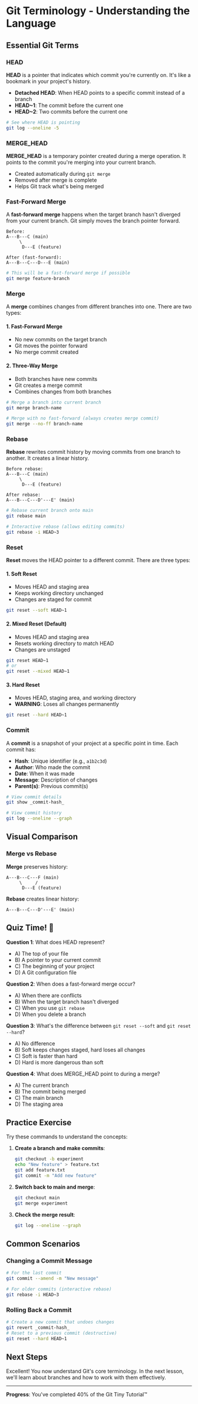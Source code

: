 # Git Terminology - Understanding the Language

## Essential Git Terms

### HEAD
**HEAD** is a pointer that indicates which commit you're currently on. It's like a bookmark in your project's history.

- **Detached HEAD**: When HEAD points to a specific commit instead of a branch
- **HEAD~1**: The commit before the current one
- **HEAD~2**: Two commits before the current one

```bash
# See where HEAD is pointing
git log --oneline -5
```

### MERGE_HEAD
**MERGE_HEAD** is a temporary pointer created during a merge operation. It points to the commit you're merging into your current branch.

- Created automatically during `git merge`
- Removed after merge is complete
- Helps Git track what's being merged

### Fast-Forward Merge
A **fast-forward merge** happens when the target branch hasn't diverged from your current branch. Git simply moves the branch pointer forward.

```plaintext
Before:
A---B---C (main)
     \
      D---E (feature)

After (fast-forward):
A---B---C---D---E (main)
```

```bash
# This will be a fast-forward merge if possible
git merge feature-branch
```

### Merge
A **merge** combines changes from different branches into one. There are two types:

#### 1. Fast-Forward Merge
- No new commits on the target branch
- Git moves the pointer forward
- No merge commit created

#### 2. Three-Way Merge
- Both branches have new commits
- Git creates a merge commit
- Combines changes from both branches

```bash
# Merge a branch into current branch
git merge branch-name

# Merge with no fast-forward (always creates merge commit)
git merge --no-ff branch-name
```

### Rebase
**Rebase** rewrites commit history by moving commits from one branch to another. It creates a linear history.

```plaintext
Before rebase:
A---B---C (main)
     \
      D---E (feature)

After rebase:
A---B---C---D'---E' (main)
```

```bash
# Rebase current branch onto main
git rebase main

# Interactive rebase (allows editing commits)
git rebase -i HEAD~3
```

### Reset
**Reset** moves the HEAD pointer to a different commit. There are three types:

#### 1. Soft Reset
- Moves HEAD and staging area
- Keeps working directory unchanged
- Changes are staged for commit

```bash
git reset --soft HEAD~1
```

#### 2. Mixed Reset (Default)
- Moves HEAD and staging area
- Resets working directory to match HEAD
- Changes are unstaged

```bash
git reset HEAD~1
# or
git reset --mixed HEAD~1
```

#### 3. Hard Reset
- Moves HEAD, staging area, and working directory
- **WARNING**: Loses all changes permanently

```bash
git reset --hard HEAD~1
```

### Commit
A **commit** is a snapshot of your project at a specific point in time. Each commit has:

- **Hash**: Unique identifier (e.g., `a1b2c3d`)
- **Author**: Who made the commit
- **Date**: When it was made
- **Message**: Description of changes
- **Parent(s)**: Previous commit(s)

```bash
# View commit details
git show _commit-hash_

# View commit history
git log --oneline --graph
```

## Visual Comparison

### Merge vs Rebase

**Merge** preserves history:
```plaintext
A---B---C---F (main)
     \     /
      D---E (feature)
```

**Rebase** creates linear history:
```plaintext
A---B---C---D'---E' (main)
```

## Quiz Time! 🎯

**Question 1**: What does HEAD represent?
- A) The top of your file
- B) A pointer to your current commit
- C) The beginning of your project
- D) A Git configuration file

**Question 2**: When does a fast-forward merge occur?
- A) When there are conflicts
- B) When the target branch hasn't diverged
- C) When you use `git rebase`
- D) When you delete a branch

**Question 3**: What's the difference between `git reset --soft` and `git reset --hard`?
- A) No difference
- B) Soft keeps changes staged, hard loses all changes
- C) Soft is faster than hard
- D) Hard is more dangerous than soft

**Question 4**: What does MERGE_HEAD point to during a merge?
- A) The current branch
- B) The commit being merged
- C) The main branch
- D) The staging area

## Practice Exercise

Try these commands to understand the concepts:

1. **Create a branch and make commits**:
   ```bash
   git checkout -b experiment
   echo "New feature" > feature.txt
   git add feature.txt
   git commit -m "Add new feature"
   ```

2. **Switch back to main and merge**:
   ```bash
   git checkout main
   git merge experiment
   ```

3. **Check the merge result**:
   ```bash
   git log --oneline --graph
   ```

## Common Scenarios

### Changing a Commit Message
```bash
# For the last commit
git commit --amend -m "New message"

# For older commits (interactive rebase)
git rebase -i HEAD~3
```

### Rolling Back a Commit
```bash
# Create a new commit that undoes changes
git revert _commit-hash_
# Reset to a previous commit (destructive)
git reset --hard HEAD~1
```

## Next Steps

Excellent! You now understand Git's core terminology. In the next lesson, we'll learn about branches and how to work with them effectively.

---

**Progress**: You've completed 40% of the Git Tiny Tutorial™
